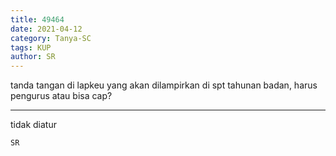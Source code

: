 ```yaml
---
title: 49464
date: 2021-04-12
category: Tanya-SC
tags: KUP
author: SR
---
```


tanda tangan di lapkeu yang akan dilampirkan di spt tahunan badan, harus pengurus atau bisa cap?

---

tidak diatur

`SR`
